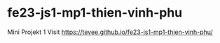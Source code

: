 # fe23-js1-mp1-thien-vinh-phu
Mini Projekt 1
Visit https://tevee.github.io/fe23-js1-mp1-thien-vinh-phu/
